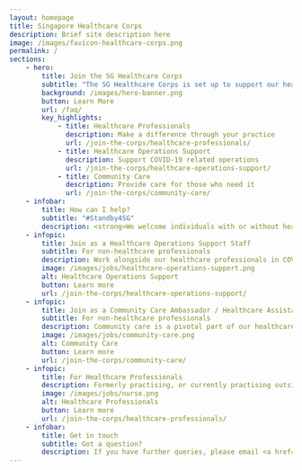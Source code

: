 ```yaml
---
layout: homepage
title: Singapore Healthcare Corps
description: Brief site description here
image: /images/favicon-healthcare-corps.png
permalink: /
sections:
    - hero:
        title: Join the SG Healthcare Corps
        subtitle: "The SG Healthcare Corps is set up to support our healthcare workforce in the fight against COVID-19. We are calling for former and current healthcare professionals to be on standby, and welcome non-healthcare professionals to provide additional support in COVID-19 operations and community care."
        background: /images/hero-banner.png
        button: Learn More
        url: /faq/
        key_highlights:
            - title: Healthcare Professionals
              description: Make a difference through your practice
              url: /join-the-corps/healthcare-professionals/
            - title: Healthcare Operations Support
              description: Support COVID-19 related operations
              url: /join-the-corps/healthcare-operations-support/
            - title: Community Care
              description: Provide care for those who need it
              url: /join-the-corps/community-care/
    - infobar:
        title: How can I help?
        subtitle: "#Standby4SG"
        description: <strong>We welcome individuals with or without healthcare experience to support our healthcare professionals in COVID-19 related operations and in community care.</strong><br/> All individuals shortlisted for deployment will be provided training. Post-training, you may be matched to work or volunteer opportunities in operations support or in community care.
    - infopic:
        title: Join as a Healthcare Operations Support Staff
        subtitle: For non-healthcare professionals
        description: Work alongside our healthcare professionals in COVID-19 related operations.
        image: /images/jobs/healthcare-operations-support.png
        alt: Healthcare Operations Support
        button: Learn more
        url: /join-the-corps/healthcare-operations-support/
    - infopic:
        title: Join as a Community Care Ambassador / Healthcare Assistant
        subtitle: For non-healthcare professionals
        description: Community care is a pivotal part of our healthcare system, and covers a range of care settings such as nursing homes, senior care centres, community hospitals, and hospices.
        image: /images/jobs/community-care.png
        alt: Community Care
        button: Learn more
        url: /join-the-corps/community-care/
    - infopic:
        title: For Healthcare Professionals
        description: Formerly practising, or currently practising outside of public healthcare? Your support amidst these challenging times will make a difference not just to patients, but to the wider healthcare community.
        image: /images/jobs/nurse.png
        alt: Healthcare Professionals
        button: Learn more
        url: /join-the-corps/healthcare-professionals/
    - infobar:
        title: Get in touch
        subtitle: Got a question?
        description: If you have further queries, please email <a href="mailto:shc@moh.gov.sg">shc@moh.gov.sg</a>.<br/> If you wish to submit a change request to a past submission, please fill up <a href="https://go.gov.sg/shc-change">this form</a>.
---
```

